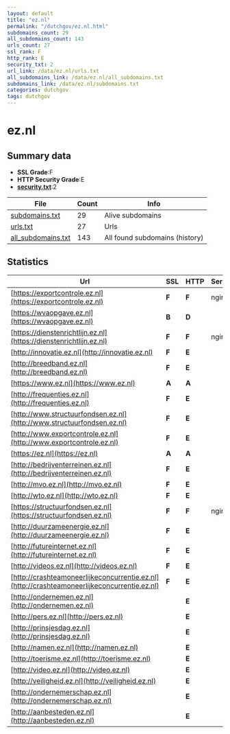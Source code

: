 ```yaml
---
layout: default
title: "ez.nl"
permalink: "/dutchgov/ez.nl.html"
subdomains_count: 29
all_subdomains_count: 143
urls_count: 27
ssl_rank: F
http_rank: E
security_txt: 2
url_link: /data/ez.nl/urls.txt
all_subdomains_link: /data/ez.nl/all_subdomains.txt
subdomains_link: /data/ez.nl/subdomains.txt
categories: dutchgov
tags: dutchgov
---
```



# ez.nl
## Summary data


 - **SSL Grade**:F
 - **HTTP Security Grade**:E
 - **[security.txt](https://www.digitaleoverheid.nl/nieuws/standaard-security-txt-nu-verplicht-voor-overheid/)**:2


| File       | Count | Info |
|------------|-------|------|
|[subdomains.txt](/DutchGovScope/data/ez.nl/subdomains.txt)|29|Alive subdomains|
|[urls.txt](/DutchGovScope/data/ez.nl/urls.txt)|27|Urls|
|[all_subdomains.txt](/DutchGovScope/data/ez.nl/all_subdomains.txt)|143|All found subdomains (history)|


## Statistics


| Url | SSL | HTTP | Server | Cookie | HSTS | CORS | CTO | CSP | XFO | XXP | RP |FP| Tech |Title |
|--------|-------|-------|------|------|------|------|------|------|------|------|------|------|------|------|
|[https://exportcontrole.ez.nl](https://exportcontrole.ez.nl)| **F**| **F**|nginx| | | | | | | | :white_check_mark: | |Nginx|403 Forbidden|
|[https://wvaopgave.ez.nl](https://wvaopgave.ez.nl)| **B**| **D**||:o: |:white_check_mark: | | | | | | :white_check_mark: | |HSTS|Object moved|
|[https://dienstenrichtlijn.ez.nl](https://dienstenrichtlijn.ez.nl)| **F**| **F**|nginx| | | | | | | | :white_check_mark: | |Nginx|403 Forbidden|
|[http://innovatie.ez.nl](http://innovatie.ez.nl)| **F**| **E**|| | | | | | | | :white_check_mark: | |||
|[http://breedband.ez.nl](http://breedband.ez.nl)| **F**| **E**|| | | | | | | | :white_check_mark: | |||
|[https://www.ez.nl](https://www.ez.nl)| **A**| **A**|| |:white_check_mark: | | |:warning: | :white_check_mark: | :white_check_mark: | :white_check_mark: | |||
|[http://frequenties.ez.nl](http://frequenties.ez.nl)| **F**| **E**|| | | | | | | | :white_check_mark: | |||
|[http://www.structuurfondsen.ez.nl](http://www.structuurfondsen.ez.nl)| **F**| **E**|| | | | | | | | :white_check_mark: | |||
|[http://www.exportcontrole.ez.nl](http://www.exportcontrole.ez.nl)| **F**| **E**|| | | | | | | | :white_check_mark: | |||
|[https://ez.nl](https://ez.nl)| **A**| **A**|| |:white_check_mark: | | |:warning: | :white_check_mark: | :white_check_mark: | :white_check_mark: | |||
|[http://bedrijventerreinen.ez.nl](http://bedrijventerreinen.ez.nl)| **F**| **E**|| | | | | | | | :white_check_mark: | |||
|[http://mvo.ez.nl](http://mvo.ez.nl)| **F**| **E**|| | | | | | | | :white_check_mark: | |||
|[http://wto.ez.nl](http://wto.ez.nl)| **F**| **E**|| | | | | | | | :white_check_mark: | |||
|[https://structuurfondsen.ez.nl](https://structuurfondsen.ez.nl)| **F**| **F**|nginx| | | | | | | | :white_check_mark: | |Nginx|403 Forbidden|
|[http://duurzameenergie.ez.nl](http://duurzameenergie.ez.nl)| **F**| **E**|| | | | | | | | :white_check_mark: | |||
|[http://futureinternet.ez.nl](http://futureinternet.ez.nl)| **F**| **E**|| | | | | | | | :white_check_mark: | |||
|[http://videos.ez.nl](http://videos.ez.nl)| **F**| **E**|| | | | | | | | :white_check_mark: | |||
|[http://crashteamoneerlijkeconcurrentie.ez.nl](http://crashteamoneerlijkeconcurrentie.ez.nl)| **F**| **E**|| | | | | | | | :white_check_mark: | |||
|[http://ondernemen.ez.nl](http://ondernemen.ez.nl)| | **E**|| | | | | | | | :white_check_mark: | |||
|[http://pers.ez.nl](http://pers.ez.nl)| | **E**|| | | | | | | | :white_check_mark: | |||
|[http://prinsjesdag.ez.nl](http://prinsjesdag.ez.nl)| | **E**|| | | | | | | | :white_check_mark: | |||
|[http://namen.ez.nl](http://namen.ez.nl)| | **E**|| | | | | | | | :white_check_mark: | |||
|[http://toerisme.ez.nl](http://toerisme.ez.nl)| | **E**|| | | | | | | | :white_check_mark: | |||
|[http://video.ez.nl](http://video.ez.nl)| | **E**|| | | | | | | | :white_check_mark: | |||
|[http://veiligheid.ez.nl](http://veiligheid.ez.nl)| | **E**|| | | | | | | | :white_check_mark: | |||
|[http://ondernemerschap.ez.nl](http://ondernemerschap.ez.nl)| | **E**|| | | | | | | | :white_check_mark: | |||
|[http://aanbesteden.ez.nl](http://aanbesteden.ez.nl)| | **E**|| | | | | | | | :white_check_mark: | |||


